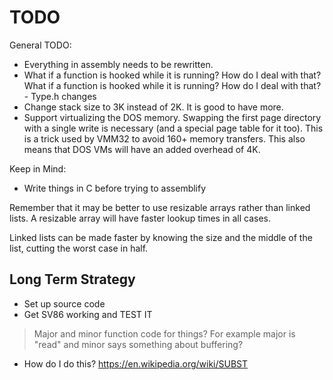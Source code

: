 # TODO

General TODO:
- Everything in assembly needs to be rewritten.
- What if a function is hooked while it is running? How do I deal with that?
What if a function is hooked while it is running? How do I deal with that?- Type.h changes
- Change stack size to 3K instead of 2K. It is good to have more.
- Support virtualizing the DOS memory. Swapping the first page directory with a single write is necessary (and a special page table for it too). This is a trick used by VMM32 to avoid 160+ memory transfers. This also means that DOS VMs will have an added overhead of 4K.

Keep in Mind:
- Write things in C before trying to assemblify

Remember that it may be better to use resizable arrays rather than linked lists. A resizable array will have faster lookup times in all cases.

Linked lists can be made faster by knowing the size and the middle of the list, cutting the worst case in half.

## Long Term Strategy

- Set up source code
- Get SV86 working and TEST IT

> Major and minor function code for things? For example major is "read" and minor says something about buffering?

- How do I do this? <https://en.wikipedia.org/wiki/SUBST>
